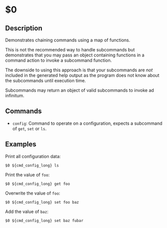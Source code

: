 $0
==

## Description

Demonstrates chaining commands using a map of functions.

This is not the recommended way to handle subcommands but demonstrates that you may pass an object containing functions in a command action to invoke a subcommand function.

The downside to using this approach is that your subcommands are *not* included in the generated help output as the program does not know about the subcommands until execution time.

Subcommands may return an object of valid subcommands to invoke ad infinitum.

## Commands

* `config`: Command to operate on a configuration, expects a subcommand of `get`, `set` or `ls`.

## Examples

Print all configuration data:

```
$0 ${cmd_config_long} ls
```

Print the value of `foo`:

```
$0 ${cmd_config_long} get foo
```

Overwrite the value of `foo`:

```
$0 ${cmd_config_long} set foo baz
```

Add the value of `baz`:

```
$0 ${cmd_config_long} set baz fubar
```

